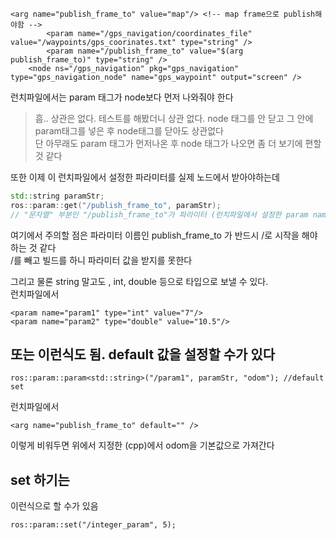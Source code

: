 ```
<arg name="publish_frame_to" value="map"/> <!-- map frame으로 publish해야함 -->
		<param name="/gps_navigation/coordinates_file" value="/waypoints/gps_coorinates.txt" type="string" />
		<param name="/publish_frame_to" value="$(arg publish_frame_to)" type="string" />
	<node ns="/gps_navigation" pkg="gps_navigation" type="gps_navigation_node" name="gps_waypoint" output="screen" />
```

런치파일에서는 param 태그가 node보다 먼저 나와줘야 한다  
> 흠.. 상관은 없다. 테스트를 해봤더니 상관 없다. node 태그를 안 닫고 그 안에 param태그를 넣은 후 node태그를 닫아도 상관없다   
단 아무래도 param 태그가 먼저나온 후 node 태그가 나오면 좀 더 보기에 편할 것 같다  


또한 이제 이 런치파일에서 설정한 파라미터를 실제 노드에서 받아야하는데  
```cpp
std::string paramStr;
ros::param::get("/publish_frame_to", paramStr);
// "문자열" 부분인 "/publish_frame_to"가 파라미터 (런치파일에서 설정한 param name이 된다)
```

여기에서 주의할 점은 파라미터 이름인 publish_frame_to 가 반드시 /로 시작을 해야하는 것 같다   
/를 빼고 빌드를 하니 파라미터 값을 받지를 못한다  

그리고 물론 string 말고도 , int, double 등으로 타입으로 보낼 수 있다.    
런치파일에서
```
<param name="param1" type="int" value="7"/>
<param name="param2" type="double" value="10.5"/>
```

## 또는 이런식도 됨. default 값을 설정할 수가 있다 
```
ros::param::param<std::string>("/param1", paramStr, "odom"); //default set 
```
런치파일에서
```
<arg name="publish_frame_to" default="" /> 
```
이렇게 비워두면 위에서 지정한 (cpp)에서 odom을 기본값으로 가져간다 


## set 하기는 
이런식으로 할 수가 있음
```
ros::param::set("/integer_param", 5);
```


